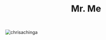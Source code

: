 <h1 align="center">Mr. Me</h1>


<br>

<p><img align="center" src="https://github-readme-streak-stats.herokuapp.com/?user=chrisachinga&" alt="chrisachinga" /></p>

